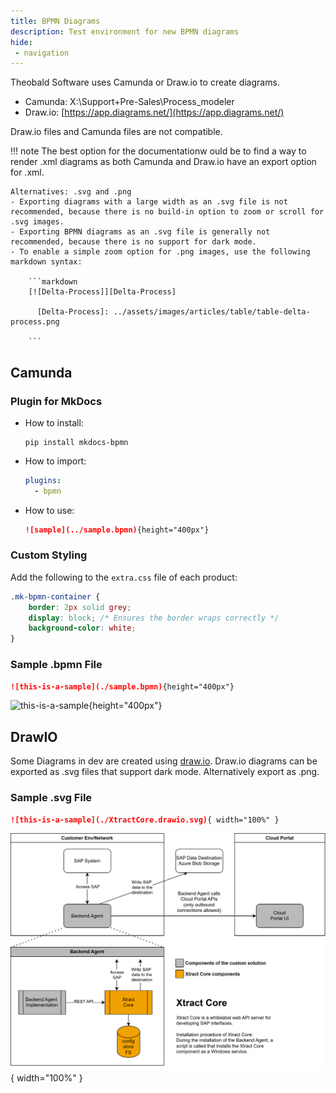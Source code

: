 ```yaml
---
title: BPMN Diagrams
description: Test environment for new BPMN diagrams
hide:
 - navigation
---
```


Theobald Software uses Camunda or Draw.io to create diagrams.

- Camunda: X:\Support+Pre-Sales\Process_modeler
- Draw.io: [https://app.diagrams.net/](https://app.diagrams.net/)

Draw.io files and Camunda files are not compatible.

!!! note
	The best option for the documentationw ould be to find a way to render .xml diagrams as both Camunda and Draw.io have an export option for .xml.
	
	Alternatives: .svg and .png
	- Exporting diagrams with a large width as an .svg file is not recommended, because there is no build-in option to zoom or scroll for .svg images.
	- Exporting BPMN diagrams as an .svg file is generally not recommended, because there is no support for dark mode.
	- To enable a simple zoom option for .png images, use the following markdown syntax:

		```markdown
		[![Delta-Process]][Delta-Process]

		  [Delta-Process]: ../assets/images/articles/table/table-delta-process.png
		  
		```

## Camunda 

### Plugin for MkDocs

- How to install: 
	```
	pip install mkdocs-bpmn
	```
- How to import:
	```yaml
	plugins:
	  - bpmn
	```
- How to use:
	```markdown
	![sample](../sample.bpmn){height="400px"}
	```

### Custom Styling

Add the following to the `extra.css` file of each product:

```css
.mk-bpmn-container {
    border: 2px solid grey;
    display: block; /* Ensures the border wraps correctly */
	background-color: white;
}
```

### Sample .bpmn File

```markdown
![this-is-a-sample](./sample.bpmn){height="400px"}
```
![this-is-a-sample](./sample.bpmn){height="400px"}


## DrawIO

Some Diagrams in dev are created using [draw.io](https://app.diagrams.net/). 
Draw.io diagrams can be exported as .svg files that support dark mode. Alternatively export as .png.


### Sample .svg File

```markdown
![this-is-a-sample](./XtractCore.drawio.svg){ width="100%" }
```

![this-is-a-sample](./XtractCore.drawio.svg){ width="100%" }
